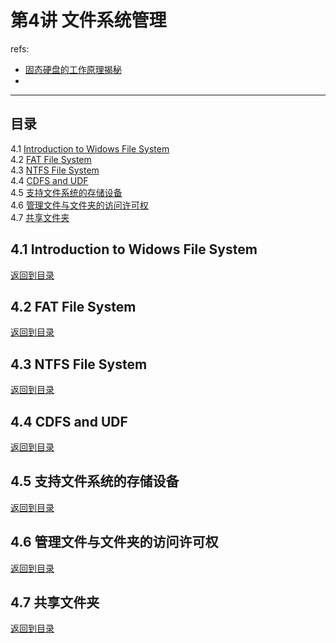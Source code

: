 # 第4讲 文件系统管理

refs:

- [固态硬盘的工作原理揭秘](https://mp.weixin.qq.com/s?__biz=MzI1NTA0MDUyMA==&mid=2456683947&idx=1&sn=cf8c79a0c3628b93c289080335d9c797&scene=27)
-

**********************************


## 目录 <span id="index"> </span>

4.1 [Introduction to Widows File System](#introduction-to-widows-file-system) \
4.2 [FAT File System](#fat-file-system) \
4.3 [NTFS File System](#ntfs-file-system) \
4.4 [CDFS and UDF](#cdfs-and-udf) \
4.5 [支持文件系统的存储设备](#device) \
4.6 [管理文件与文件夹的访问许可权](#permission) \
4.7 [共享文件夹](#share_folder)


## 4.1 Introduction to Widows File System


[返回到目录](#index)


## 4.2 FAT File System


[返回到目录](#index)


## 4.3 NTFS File System


[返回到目录](#index)


## 4.4 CDFS and UDF


[返回到目录](#index)


## 4.5 支持文件系统的存储设备 <span id="device"></span>


[返回到目录](#index)


## 4.6 管理文件与文件夹的访问许可权 <span id="permission"></span>


[返回到目录](#index)


## 4.7 共享文件夹 <span id="share_folder"></span>



[返回到目录](#index)

